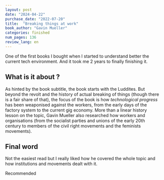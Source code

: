 ```yaml
---
layout: post
date: "2024-04-22"
purchase_date: "2022-07-20"
title:  "Breaking things at work"
book_author: "Gavin Mueller"
categories: finished
num_pages: 136
review_lang: en
---
```


One of the first books I bought when I started to understand better the current tech environment. And it took me 2 years to finally finishing it.

## What is it about ?

As hinted by the book subtitle, the book starts with the Luddites. But beyond the revolt and the history of actual breaking of things (though there is a fair share of that), the focus of the book is how *technological progress* has been weaponised against the workers, from the early days of the factory system to the current gig economy. More than a linear history lesson on the topic, Gavin Mueller also researched how workers and organisations (from the socialist parties and unions of the early 20th century to members of the civil right movements and the feminists movements).

## Final word

Not the easiest read but I really liked how he covered the whole topic and how institutions and movements dealt with it.

Recommended